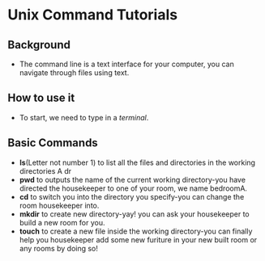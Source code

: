 # Unix Command Tutorials #
## Background ##
 * The command line is a text interface for your computer, you can navigate through files using text.
 
## How to use it ##
 * To start, we need to type in a *terminal*.
 
## Basic Commands
 * **ls**(Letter not number 1) to list all the files and directories in the working directories
     A dr
 * **pwd** to outputs the name of the current working directory-you have directed the housekeeper to one of your room, we name bedroomA.
 * **cd** to switch you into the directory you specify-you can change the room housekeeper into. 
 * **mkdir** to create new directory-yay! you can ask your housekeeper to build a new room for you.
 * **touch** to create a new file inside the working directory-you can finally help you housekeeper add some new furiture in your new built room or any rooms by doing so!
